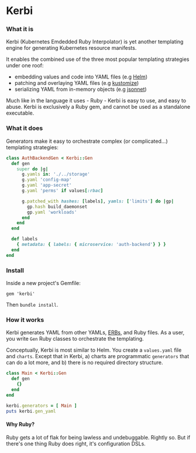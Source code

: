 
# Kerbi

### What it is
Kerbi (Kubernetes Emdedded Ruby Interpolator) is yet another templating engine for 
generating Kubernetes resource manifests. 

It enables the combined use of the three most popular templating strategies under one roof:
- embedding values and code into YAML files (e.g [Helm](https://github.com/helm/helm))
- patching and overlaying YAML files (e.g [kustomize](https://github.com/kubernetes-sigs/kustomize))
- serializing YAML from in-memory objects (e.g [jsonnet](https://github.com/google/jsonnet))

Much like in the language it uses - Ruby - Kerbi is easy to use, and easy to abuse. 
Kerbi is exclusively a Ruby gem, and cannot be used as a standalone executable.
  
### What it does

Generators make it easy to orchestrate complex (or complicated...) templating strategies:    

```ruby
class AuthBackendGen < Kerbi::Gen
  def gen
    super do |g|
      g.yamls in: './../storage'
      g.yaml 'config-map' 
      g.yaml 'app-secret'
      g.yaml 'perms' if values[:rbac]

      g.patched_with hashes: [labels], yamls: ['limits'] do |gp|
        gp.hash build_daemonset
        gp.yaml 'workloads'
      end
    end
  end 

  def labels
    { metadata: { labels: { microservice: 'auth-backend'} } }
  end
end
```

### Install

Inside a new project's Gemfile:  

```
gem 'kerbi'
```

Then `bundle install`.


### How it works

Kerbi generates YAML from other YAMLs, [ERBs](https://www.stuartellis.name/articles/erb/), 
and Ruby files. As a user, you write `Gen` Ruby classes
to orchestrate the templating.  

Conceptually, Kerbi is most similar to Helm. You create a `values.yaml` file and 
`charts`. Except that in Kerbi, a) charts are programmatic `generators` that can do
a lot more, and b) there is no required directory structure.


```ruby
class Main < Kerbi::Gen
  def gen
    {}
  end 
end

kerbi.generators = [ Main ]
puts kerbi.gen_yaml 
```

#### Why Ruby?

Ruby gets a lot of flak for being lawless and undebuggable. Rightly so. But if there's
one thing Ruby does right, it's configuration DSLs.

